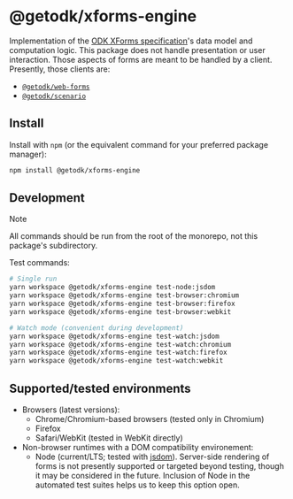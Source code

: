 # @getodk/xforms-engine

Implementation of the [ODK XForms specification](https://getodk.github.io/xforms-spec/)'s data model and computation logic. This package does not handle presentation or user interaction. Those aspects of forms are meant to be handled by a client. Presently, those clients are:

- [`@getodk/web-forms`](../web-forms)
- [`@getodk/scenario`](../scenario)

## Install

Install with `npm` (or the equivalent command for your preferred package manager):

```sh
npm install @getodk/xforms-engine
```

## Development

> [!NOTE]
> All commands should be run from the root of the monorepo, not this package's subdirectory.

Test commands:

```sh
# Single run
yarn workspace @getodk/xforms-engine test-node:jsdom
yarn workspace @getodk/xforms-engine test-browser:chromium
yarn workspace @getodk/xforms-engine test-browser:firefox
yarn workspace @getodk/xforms-engine test-browser:webkit

# Watch mode (convenient during development)
yarn workspace @getodk/xforms-engine test-watch:jsdom
yarn workspace @getodk/xforms-engine test-watch:chromium
yarn workspace @getodk/xforms-engine test-watch:firefox
yarn workspace @getodk/xforms-engine test-watch:webkit
```

## Supported/tested environments

- Browsers (latest versions):
  - Chrome/Chromium-based browsers (tested only in Chromium)
  - Firefox
  - Safari/WebKit (tested in WebKit directly)
- Non-browser runtimes with a DOM compatibility environement:
  - Node (current/LTS; tested with [jsdom](https://github.com/jsdom/jsdom)). Server-side rendering of forms is not presently supported or targeted beyond testing, though it may be considered in the future. Inclusion of Node in the automated test suites helps us to keep this option open.
